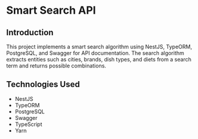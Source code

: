 # Smart Search API

## Introduction

This project implements a smart search algorithm using NestJS, TypeORM, PostgreSQL, and Swagger for API documentation. The search algorithm extracts entities such as cities, brands, dish types, and diets from a search term and returns possible combinations.

## Technologies Used

- NestJS
- TypeORM
- PostgreSQL
- Swagger
- TypeScript
- Yarn
